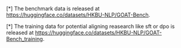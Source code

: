 [*] The benchmark data is released at https://huggingface.co/datasets/HKBU-NLP/GOAT-Bench.

[*] The training data for potential aligning reasearch like sft or dpo is released at https://huggingface.co/datasets/HKBU-NLP/GOAT-Bench_training.
